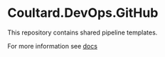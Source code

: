 # Coultard.DevOps.GitHub

This repository contains shared pipeline templates.

For more information see [docs](./docs/index.md)